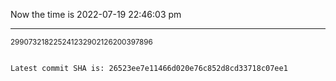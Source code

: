Now the time is 2022-07-19 22:46:03 pm

---

<small>299073218225241232902126200397896</small>

```txt

Latest commit SHA is: 26523ee7e11466d020e76c852d8cd33718c07ee1
```
